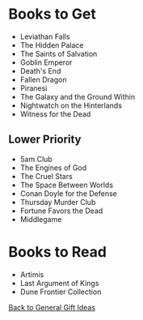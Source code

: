 # Books to Get

- Leviathan Falls
- The Hidden Palace
- The Saints of Salvation
- Goblin Emperor
- Death's End
- Fallen Dragon
- Piranesi
- The Galaxy and the Ground Within
- Nightwatch on the Hinterlands
- Witness for the Dead

## Lower Priority

- 5am Club
- The Engines of God
- The Cruel Stars
- The Space Between Worlds
- Conan Doyle for the Defense
- Thursday Murder Club
- Fortune Favors the Dead
- Middlegame

# Books to Read

- Artimis
- Last Argument of Kings
- Dune Frontier Collection

[Back to General Gift Ideas](https://github.com/TerryLansdown/lists/blob/master/2022/general-gift-ideas.md)